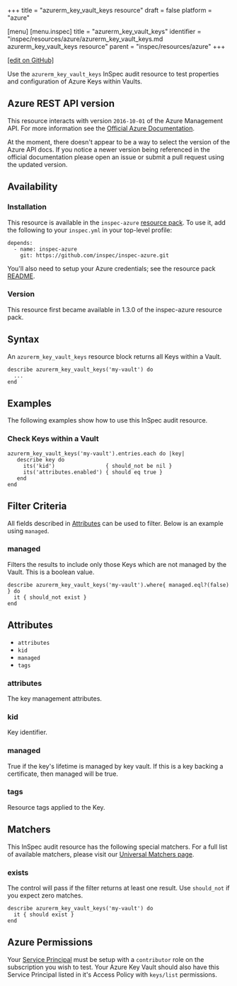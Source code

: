 +++
title = "azurerm_key_vault_keys resource"
draft = false
platform = "azure"

[menu]
  [menu.inspec]
    title = "azurerm_key_vault_keys"
    identifier = "inspec/resources/azure/azurerm_key_vault_keys.md azurerm_key_vault_keys resource"
    parent = "inspec/resources/azure"
+++

[\[edit on GitHub\]](https://github.com/inspec/inspec/blob/master/docs-chef-io/content/inspec/resources/azurerm_key_vault_keys.md)

Use the `azurerm_key_vault_keys` InSpec audit resource to test properties and
configuration of Azure Keys within Vaults.

## Azure REST API version

This resource interacts with version `2016-10-01` of the Azure Management API. For more
information see the [Official Azure Documentation](https://docs.microsoft.com/en-us/rest/api/keyvault/getkeys/getkeys).

At the moment, there doesn't appear to be a way to select the version of the
Azure API docs. If you notice a newer version being referenced in the official
documentation please open an issue or submit a pull request using the updated
version.

## Availability

### Installation

This resource is available in the `inspec-azure` [resource
pack](/inspec/glossary/#resource-pack). To use it, add the
following to your `inspec.yml` in your top-level profile:

    depends:
      - name: inspec-azure
        git: https://github.com/inspec/inspec-azure.git

You'll also need to setup your Azure credentials; see the resource pack
[README](https://github.com/inspec/inspec-azure#inspec-for-azure).

### Version

This resource first became available in 1.3.0 of the inspec-azure resource pack.

## Syntax

An `azurerm_key_vault_keys` resource block returns all Keys within a Vault.

    describe azurerm_key_vault_keys('my-vault') do
      ...
    end

## Examples

The following examples show how to use this InSpec audit resource.

### Check Keys within a Vault

    azurerm_key_vault_keys('my-vault').entries.each do |key|
       describe key do
         its('kid')                { should_not be nil }
         its('attributes.enabled') { should eq true }
       end
    end

## Filter Criteria

All fields described in [Attributes](#attributes) can be used to filter. Below is an example using `managed`.

### managed

Filters the results to include only those Keys which are not managed by the Vault. This is a boolean value.

    describe azurerm_key_vault_keys('my-vault').where{ managed.eql?(false) } do
      it { should_not exist }
    end

## Attributes

- `attributes`
- `kid`
- `managed`
- `tags`

### attributes

The key management attributes.

### kid

Key identifier.

### managed

True if the key's lifetime is managed by key vault. If this is a key backing a certificate, then managed will be true.

### tags

Resource tags applied to the Key.

## Matchers

This InSpec audit resource has the following special matchers. For a full list of available matchers,
please visit our [Universal Matchers page](/inspec/matchers/).

### exists

The control will pass if the filter returns at least one result. Use
`should_not` if you expect zero matches.

    describe azurerm_key_vault_keys('my-vault') do
      it { should exist }
    end

## Azure Permissions

Your [Service
Principal](https://docs.microsoft.com/en-us/azure/azure-resource-manager/resource-group-create-service-principal-portal)
must be setup with a `contributor` role on the subscription you wish to test.
Your Azure Key Vault should also have this Service Principal listed in it's Access Policy with `keys/list` permissions.
